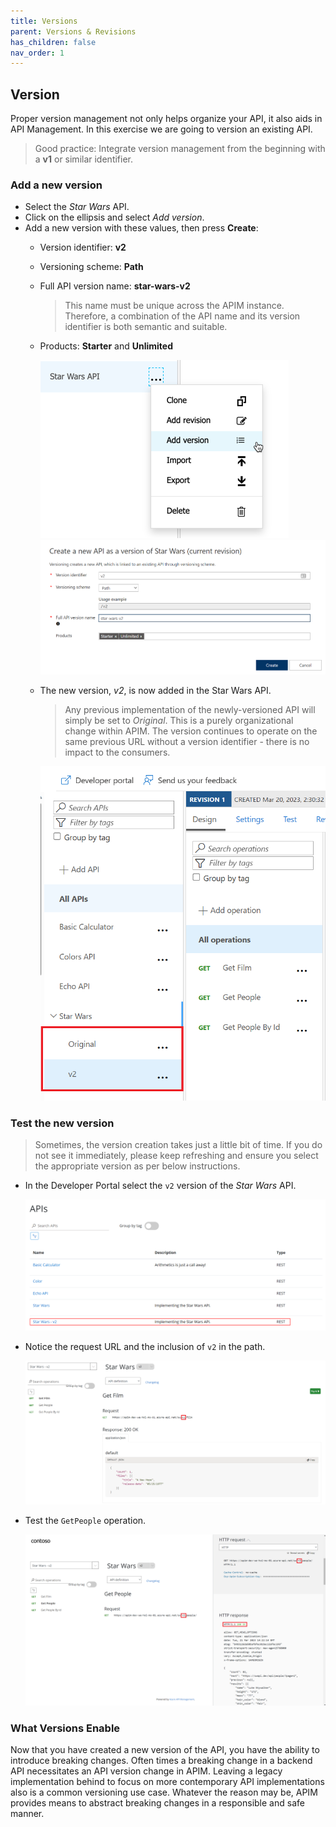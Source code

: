 ```yaml
---
title: Versions
parent: Versions & Revisions
has_children: false
nav_order: 1
---
```



## Version

Proper version management not only helps organize your API, it also aids in API Management. In this exercise we are going to version an existing API.

> Good practice: Integrate version management from the beginning with a **v1** or similar identifier. 

### Add a new version

- Select the *Star Wars* API.
- Click on the ellipsis and select *Add version*.
- Add a new version with these values, then press **Create**:
  - Version identifier: **v2**  
  - Versioning scheme: **Path**
  - Full API version name: **star-wars-v2**
    > This name must be unique across the APIM instance. Therefore, a combination of the API name and its version identifier is both semantic and suitable.
  - Products: **Starter** and **Unlimited**

    ![APIM Versions Add](../../assets/images/apim-versions-add.png)
    ![APIM Version Create](../../assets/images/apim-version-create.png)

  - The new version, _v2_, is now added in the Star Wars API. 
    > Any previous implementation of the newly-versioned API will simply be set to _Original_. This is a purely organizational change within APIM. The  version continues to operate on the same previous URL without a version identifier - there is no impact to the consumers.

    ![APIM Version Created](../../assets/images/apim-version-created.png)

### Test the new version

> Sometimes, the version creation takes just a little bit of time. If you do not see it immediately, please keep refreshing and ensure you select the appropriate version as per below instructions.

- In the Developer Portal select the `v2` version of the *Star Wars* API.

  ![APIM Developer Portal Versions](../../assets/images/apim-developer-portal-versions.png)

- Notice the request URL and the inclusion of `v2` in the path.

  ![APIM Developer Portal Version 2](../../assets/images/apim-developer-portal-version-2.png)

- Test the `GetPeople` operation.

  ![APIM Developer Portal Test Version](../../assets/images/apim-developer-portal-test-version-2.png)

### What Versions Enable

Now that you have created a new version of the API, you have the ability to introduce breaking changes. Often times a breaking change in a backend API necessitates an API version change in APIM. Leaving a legacy implementation behind to focus on more contemporary API implementations also is a common versioning use case. Whatever the reason may be, APIM provides means to abstract breaking changes in a responsible and safe manner.  